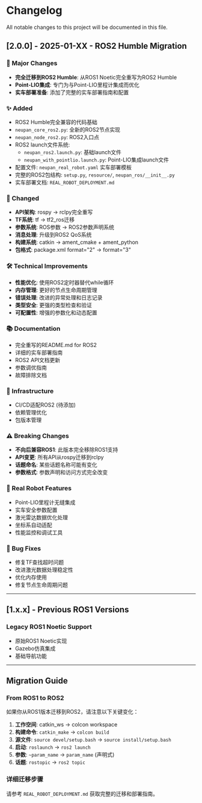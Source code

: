 # Changelog

All notable changes to this project will be documented in this file.

## [2.0.0] - 2025-01-XX - ROS2 Humble Migration

### 🚀 Major Changes
- **完全迁移到ROS2 Humble**: 从ROS1 Noetic完全重写为ROS2 Humble
- **Point-LIO集成**: 专门为与Point-LIO里程计集成而优化
- **实车部署准备**: 添加了完整的实车部署指南和配置

### ✨ Added
- ROS2 Humble完全兼容的代码基础
- `neupan_core_ros2.py`: 全新的ROS2节点实现
- `neupan_node_ros2.py`: ROS2入口点
- ROS2 launch文件系统:
  - `neupan_ros2.launch.py`: 基础launch文件
  - `neupan_with_pointlio.launch.py`: Point-LIO集成launch文件
- 配置文件: `neupan_real_robot.yaml` 实车部署模板
- 完整的ROS2包结构: `setup.py`, `resource/`, `neupan_ros/__init__.py`
- 实车部署文档: `REAL_ROBOT_DEPLOYMENT.md`

### 🔄 Changed
- **API架构**: rospy → rclpy完全重写
- **TF系统**: tf → tf2_ros迁移
- **参数系统**: ROS参数 → ROS2参数声明系统
- **消息处理**: 升级到ROS2 QoS系统
- **构建系统**: catkin → ament_cmake + ament_python
- **包格式**: package.xml format="2" → format="3"

### 🛠️ Technical Improvements
- **性能优化**: 使用ROS2定时器替代while循环
- **内存管理**: 更好的节点生命周期管理
- **错误处理**: 改进的异常处理和日志记录
- **类型安全**: 更强的类型检查和验证
- **可配置性**: 增强的参数化和动态配置

### 📚 Documentation
- 完全重写的README.md for ROS2
- 详细的实车部署指南
- ROS2 API文档更新
- 参数调优指南
- 故障排除文档

### 🔧 Infrastructure
- CI/CD适配ROS2 (待添加)
- 依赖管理优化
- 包版本管理

### ⚠️ Breaking Changes
- **不向后兼容ROS1**: 此版本完全移除ROS1支持
- **API变更**: 所有API从rospy迁移到rclpy
- **话题命名**: 某些话题名称可能有变化
- **参数格式**: 参数声明和访问方式完全改变

### 🎯 Real Robot Features
- Point-LIO里程计无缝集成
- 实车安全参数配置
- 激光雷达数据优化处理
- 坐标系自动适配
- 性能监控和调试工具

### 🐛 Bug Fixes
- 修复TF查找超时问题
- 改进激光数据处理稳定性
- 优化内存使用
- 修复节点生命周期问题

---

## [1.x.x] - Previous ROS1 Versions

### Legacy ROS1 Noetic Support
- 原始ROS1 Noetic实现
- Gazebo仿真集成
- 基础导航功能

---

## Migration Guide

### From ROS1 to ROS2

如果你从ROS1版本迁移到ROS2，请注意以下关键变化：

1. **工作空间**: catkin_ws → colcon workspace
2. **构建命令**: `catkin_make` → `colcon build`
3. **源文件**: `source devel/setup.bash` → `source install/setup.bash`
4. **启动**: `roslaunch` → `ros2 launch`
5. **参数**: `~param_name` → `param_name` (声明式)
6. **话题**: `rostopic` → `ros2 topic`

### 详细迁移步骤
请参考 `REAL_ROBOT_DEPLOYMENT.md` 获取完整的迁移和部署指南。 